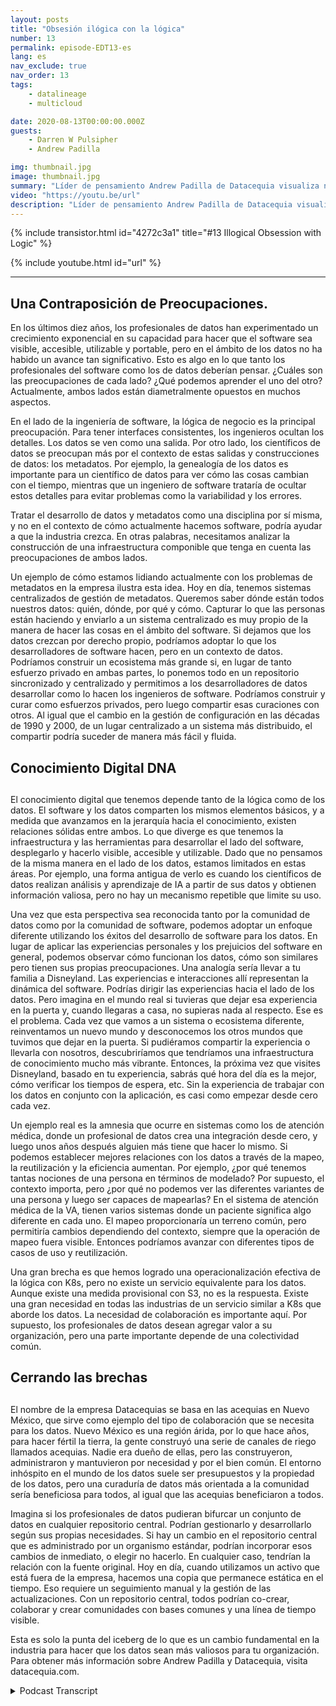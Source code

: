 ```yaml
---
layout: posts
title: "Obsesión ilógica con la lógica"
number: 13
permalink: episode-EDT13-es
lang: es
nav_exclude: true
nav_order: 13
tags:
    - datalineage
    - multicloud

date: 2020-08-13T00:00:00.000Z
guests:
    - Darren W Pulsipher
    - Andrew Padilla

img: thumbnail.jpg
image: thumbnail.jpg
summary: "Líder de pensamiento Andrew Padilla de Datacequia visualiza nuevos avances en la gestión de datos y colaboración que permitirían que los datos avancen de la misma forma que lo ha hecho el software en cuanto a visibilidad, accesibilidad, usabilidad y portabilidad. Explica cómo una infraestructura componible abordaría las preocupaciones tanto de los ingenieros de software como de los científicos de datos."
video: "https://youtu.be/url"
description: "Líder de pensamiento Andrew Padilla de Datacequia visualiza nuevos avances en la gestión de datos y colaboración que permitirían que los datos avancen de la misma forma que lo ha hecho el software en cuanto a visibilidad, accesibilidad, usabilidad y portabilidad. Explica cómo una infraestructura componible abordaría las preocupaciones tanto de los ingenieros de software como de los científicos de datos."
---
```


<div>
{% include transistor.html id="4272c3a1" title="#13 Illogical Obsession with Logic" %}

{% include youtube.html id="url" %}
</div>

---

## Una Contraposición de Preocupaciones.

En los últimos diez años, los profesionales de datos han experimentado un crecimiento exponencial en su capacidad para hacer que el software sea visible, accesible, utilizable y portable, pero en el ámbito de los datos no ha habido un avance tan significativo. Esto es algo en lo que tanto los profesionales del software como los de datos deberían pensar. ¿Cuáles son las preocupaciones de cada lado? ¿Qué podemos aprender el uno del otro? Actualmente, ambos lados están diametralmente opuestos en muchos aspectos.

En el lado de la ingeniería de software, la lógica de negocio es la principal preocupación. Para tener interfaces consistentes, los ingenieros ocultan los detalles. Los datos se ven como una salida. Por otro lado, los científicos de datos se preocupan más por el contexto de estas salidas y construcciones de datos: los metadatos. Por ejemplo, la genealogía de los datos es importante para un científico de datos para ver cómo las cosas cambian con el tiempo, mientras que un ingeniero de software trataría de ocultar estos detalles para evitar problemas como la variabilidad y los errores.

Tratar el desarrollo de datos y metadatos como una disciplina por sí misma, y no en el contexto de cómo actualmente hacemos software, podría ayudar a que la industria crezca. En otras palabras, necesitamos analizar la construcción de una infraestructura componible que tenga en cuenta las preocupaciones de ambos lados.

Un ejemplo de cómo estamos lidiando actualmente con los problemas de metadatos en la empresa ilustra esta idea. Hoy en día, tenemos sistemas centralizados de gestión de metadatos. Queremos saber dónde están todos nuestros datos: quién, dónde, por qué y cómo. Capturar lo que las personas están haciendo y enviarlo a un sistema centralizado es muy propio de la manera de hacer las cosas en el ámbito del software. Si dejamos que los datos crezcan por derecho propio, podríamos adoptar lo que los desarrolladores de software hacen, pero en un contexto de datos. Podríamos construir un ecosistema más grande si, en lugar de tanto esfuerzo privado en ambas partes, lo ponemos todo en un repositorio sincronizado y centralizado y permitimos a los desarrolladores de datos desarrollar como lo hacen los ingenieros de software. Podríamos construir y curar como esfuerzos privados, pero luego compartir esas curaciones con otros. Al igual que el cambio en la gestión de configuración en las décadas de 1990 y 2000, de un lugar centralizado a un sistema más distribuido, el compartir podría suceder de manera más fácil y fluida.

## Conocimiento Digital DNA <h2>

El conocimiento digital que tenemos depende tanto de la lógica como de los datos. El software y los datos comparten los mismos elementos básicos, y a medida que avanzamos en la jerarquía hacia el conocimiento, existen relaciones sólidas entre ambos. Lo que diverge es que tenemos la infraestructura y las herramientas para desarrollar el lado del software, desplegarlo y hacerlo visible, accesible y utilizable. Dado que no pensamos de la misma manera en el lado de los datos, estamos limitados en estas áreas. Por ejemplo, una forma antigua de verlo es cuando los científicos de datos realizan análisis y aprendizaje de IA a partir de sus datos y obtienen información valiosa, pero no hay un mecanismo repetible que limite su uso.

Una vez que esta perspectiva sea reconocida tanto por la comunidad de datos como por la comunidad de software, podemos adoptar un enfoque diferente utilizando los éxitos del desarrollo de software para los datos. En lugar de aplicar las experiencias personales y los prejuicios del software en general, podemos observar cómo funcionan los datos, cómo son similares pero tienen sus propias preocupaciones. Una analogía sería llevar a tu familia a Disneyland. Las experiencias e interacciones allí representan la dinámica del software. Podrías dirigir las experiencias hacia el lado de los datos. Pero imagina en el mundo real si tuvieras que dejar esa experiencia en la puerta y, cuando llegaras a casa, no supieras nada al respecto. Ese es el problema. Cada vez que vamos a un sistema o ecosistema diferente, reinventamos un nuevo mundo y desconocemos los otros mundos que tuvimos que dejar en la puerta. Si pudiéramos compartir la experiencia o llevarla con nosotros, descubriríamos que tendríamos una infraestructura de conocimiento mucho más vibrante. Entonces, la próxima vez que visites Disneyland, basado en tu experiencia, sabrás qué hora del día es la mejor, cómo verificar los tiempos de espera, etc. Sin la experiencia de trabajar con los datos en conjunto con la aplicación, es casi como empezar desde cero cada vez.

Un ejemplo real es la amnesia que ocurre en sistemas como los de atención médica, donde un profesional de datos crea una integración desde cero, y luego unos años después alguien más tiene que hacer lo mismo. Si podemos establecer mejores relaciones con los datos a través de la mapeo, la reutilización y la eficiencia aumentan. Por ejemplo, ¿por qué tenemos tantas nociones de una persona en términos de modelado? Por supuesto, el contexto importa, pero ¿por qué no podemos ver las diferentes variantes de una persona y luego ser capaces de mapearlas? En el sistema de atención médica de la VA, tienen varios sistemas donde un paciente significa algo diferente en cada uno. El mapeo proporcionaría un terreno común, pero permitiría cambios dependiendo del contexto, siempre que la operación de mapeo fuera visible. Entonces podríamos avanzar con diferentes tipos de casos de uso y reutilización.

Una gran brecha es que hemos logrado una operacionalización efectiva de la lógica con K8s, pero no existe un servicio equivalente para los datos. Aunque existe una medida provisional con S3, no es la respuesta. Existe una gran necesidad en todas las industrias de un servicio similar a K8s que aborde los datos. La necesidad de colaboración es importante aquí. Por supuesto, los profesionales de datos desean agregar valor a su organización, pero una parte importante depende de una colectividad común.

## Cerrando las brechas <h2>

El nombre de la empresa Datacequias se basa en las acequias en Nuevo México, que sirve como ejemplo del tipo de colaboración que se necesita para los datos. Nuevo México es una región árida, por lo que hace años, para hacer fértil la tierra, la gente construyó una serie de canales de riego llamados acequias. Nadie era dueño de ellas, pero las construyeron, administraron y mantuvieron por necesidad y por el bien común. El entorno inhóspito en el mundo de los datos suele ser presupuestos y la propiedad de los datos, pero una curaduría de datos más orientada a la comunidad sería beneficiosa para todos, al igual que las acequias beneficiaron a todos.

Imagina si los profesionales de datos pudieran bifurcar un conjunto de datos en cualquier repositorio central. Podrían gestionarlo y desarrollarlo según sus propias necesidades. Si hay un cambio en el repositorio central que es administrado por un organismo estándar, podrían incorporar esos cambios de inmediato, o elegir no hacerlo. En cualquier caso, tendrían la relación con la fuente original. Hoy en día, cuando utilizamos un activo que está fuera de la empresa, hacemos una copia que permanece estática en el tiempo. Eso requiere un seguimiento manual y la gestión de las actualizaciones. Con un repositorio central, todos podrían co-crear, colaborar y crear comunidades con bases comunes y una línea de tiempo visible.

Esta es solo la punta del iceberg de lo que es un cambio fundamental en la industria para hacer que los datos sean más valiosos para tu organización. Para obtener más información sobre Andrew Padilla y Datacequia, visita datacequia.com.



<details>
<summary> Podcast Transcript </summary>

<p></p>

</details>

